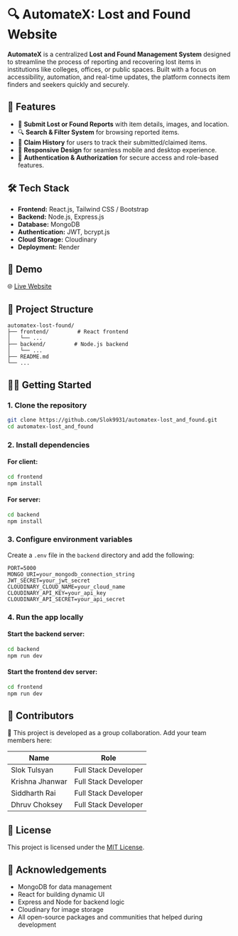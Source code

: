 # 🔍 AutomateX: Lost and Found Website

**AutomateX** is a centralized **Lost and Found Management System** designed to streamline the process of reporting and recovering lost items in institutions like colleges, offices, or public spaces. Built with a focus on accessibility, automation, and real-time updates, the platform connects item finders and seekers quickly and securely.

## 📌 Features

* 📝 **Submit Lost or Found Reports** with item details, images, and location.
* 🔍 **Search & Filter System** for browsing reported items.
* 🧾 **Claim History** for users to track their submitted/claimed items.
* 📱 **Responsive Design** for seamless mobile and desktop experience.
* 🔐 **Authentication & Authorization** for secure access and role-based features.

## 🛠 Tech Stack

* **Frontend:** React.js, Tailwind CSS / Bootstrap
* **Backend:** Node.js, Express.js
* **Database:** MongoDB
* **Authentication:** JWT, bcrypt.js
* **Cloud Storage:** Cloudinary
* **Deployment:** Render

## 📸 Demo

🌐 [Live Website]()

## 📂 Project Structure

```
automatex-lost-found/
├── frontend/         # React frontend
│   └── ...
├── backend/         # Node.js backend
│   └── ...
├── README.md
└── ...
```

## 🧑‍💻 Getting Started

### 1. Clone the repository

```bash
git clone https://github.com/Slok9931/automatex-lost_and_found.git
cd automatex-lost_and_found
```

### 2. Install dependencies

#### For client:

```bash
cd frontend
npm install
```

#### For server:

```bash
cd backend
npm install
```

### 3. Configure environment variables

Create a `.env` file in the `backend` directory and add the following:

```env
PORT=5000
MONGO_URI=your_mongodb_connection_string
JWT_SECRET=your_jwt_secret
CLOUDINARY_CLOUD_NAME=your_cloud_name
CLOUDINARY_API_KEY=your_api_key
CLOUDINARY_API_SECRET=your_api_secret
```

### 4. Run the app locally

#### Start the backend server:

```bash
cd backend
npm run dev
```

#### Start the frontend dev server:

```bash
cd frontend
npm run dev
```

## 🤝 Contributors

👥 This project is developed as a group collaboration.
Add your team members here:

| Name              | Role                 |
| ----------------- | -------------------- |
| Slok Tulsyan      | Full Stack Developer |
| Krishna Jhanwar   | Full Stack Developer|
| Siddharth Rai     | Full Stack Developer                 |
| Dhruv Choksey     | Full Stack Developer                 |

## 📄 License

This project is licensed under the [MIT License](LICENSE).

## 🙌 Acknowledgements

* MongoDB for data management
* React for building dynamic UI
* Express and Node for backend logic
* Cloudinary for image storage
* All open-source packages and communities that helped during development


